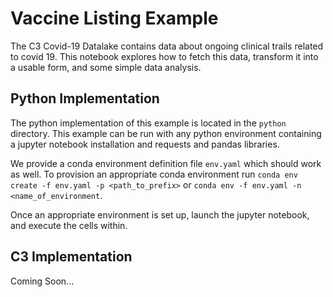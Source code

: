 # Vaccine Listing Example

The C3 Covid-19 Datalake contains data about ongoing clinical trails related to covid 19. This notebook explores how to fetch this data, transform it into a usable form, and some simple data analysis.

## Python Implementation

The python implementation of this example is located in the `python` directory. This example can be run with any python environment containing a jupyter notebook installation and requests and pandas libraries.

We provide a conda environment definition file `env.yaml` which should work as well. To provision an appropriate conda environment run `conda env create -f env.yaml -p <path_to_prefix>` or `conda env -f env.yaml -n <name_of_environment`.

Once an appropriate environment is set up, launch the jupyter notebook, and execute the cells within.

## C3 Implementation

Coming Soon...
